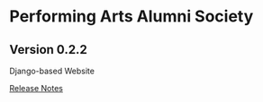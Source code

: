 # Performing Arts Alumni Society

## Version 0.2.2

Django-based Website

[Release Notes](RELEASE_NOTES.md)